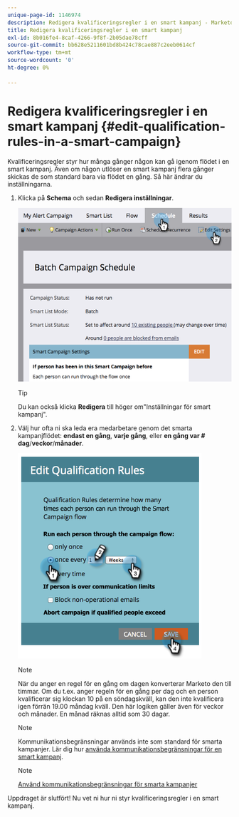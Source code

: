 ```yaml
---
unique-page-id: 1146974
description: Redigera kvalificeringsregler i en smart kampanj - Marketo Docs - produktdokumentation
title: Redigera kvalificeringsregler i en smart kampanj
exl-id: 8b016fe4-8caf-4266-9f8f-2b05dae78cff
source-git-commit: bb628e5211601bd8b424c78cae887c2eeb0614cf
workflow-type: tm+mt
source-wordcount: '0'
ht-degree: 0%

---
```


# Redigera kvalificeringsregler i en smart kampanj {#edit-qualification-rules-in-a-smart-campaign}

Kvalificeringsregler styr hur många gånger någon kan gå igenom flödet i en smart kampanj. Även om någon utlöser en smart kampanj flera gånger skickas de som standard bara via flödet en gång. Så här ändrar du inställningarna.

1. Klicka på **Schema** och sedan **Redigera inställningar**.

   ![](assets/edit-qualification-rules-in-a-smart-campaign-1.png)

   >[!TIP]
   >
   >Du kan också klicka **Redigera** till höger om&quot;Inställningar för smart kampanj&quot;.

1. Välj hur ofta ni ska leda era medarbetare genom det smarta kampanjflödet: **endast en gång**, **varje gång**, eller **en gång var # dag**/**veckor**/**månader**.

   ![](assets/edit-qualification-rules-in-a-smart-campaign-2.png)

   >[!NOTE]
   >
   >När du anger en regel för en gång om dagen konverterar Marketo den till timmar. Om du t.ex. anger regeln för en gång per dag och en person kvalificerar sig klockan 10 på en söndagskväll, kan den inte kvalificera igen förrän 19.00 måndag kväll. Den här logiken gäller även för veckor och månader. En månad räknas alltid som 30 dagar.

   >[!NOTE]
   >
   >Kommunikationsbegränsningar används inte som standard för smarta kampanjer. Lär dig hur [använda kommunikationsbegränsningar för en smart kampanj](/help/marketo/product-docs/core-marketo-concepts/smart-campaigns/using-smart-campaigns/apply-communication-limits-to-smart-campaign.md).

   >[!NOTE]
   >
   >[Använd kommunikationsbegränsningar för smarta kampanjer](/help/marketo/product-docs/core-marketo-concepts/smart-campaigns/using-smart-campaigns/apply-communication-limits-to-smart-campaign.md)

Uppdraget är slutfört! Nu vet ni hur ni styr kvalificeringsregler i en smart kampanj.
